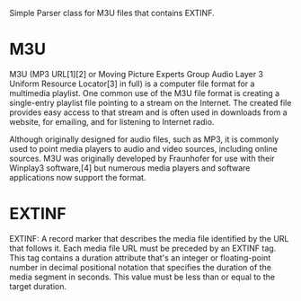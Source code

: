 Simple Parser class for M3U files that contains EXTINF. 


# M3U

M3U (MP3 URL[1][2] or Moving Picture Experts Group Audio Layer 3 Uniform Resource Locator[3] in full) is a computer file format for a multimedia playlist. One common use of the M3U file format is creating a single-entry playlist file pointing to a stream on the Internet. The created file provides easy access to that stream and is often used in downloads from a website, for emailing, and for listening to Internet radio.

Although originally designed for audio files, such as MP3, it is commonly used to point media players to audio and video sources, including online sources. M3U was originally developed by Fraunhofer for use with their Winplay3 software,[4] but numerous media players and software applications now support the format.

# EXTINF
EXTINF: A record marker that describes the media file identified by the URL that follows it. Each media file URL must be preceded by an EXTINF tag. This tag contains a duration attribute that's an integer or floating-point number in decimal positional notation that specifies the duration of the media segment in seconds. This value must be less than or equal to the target duration.

